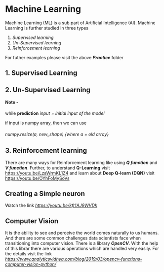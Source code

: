 # **Machine Learning** #

 Machine Learning (ML) is a sub part of Artificial Intelligence (AI). Machine Learning is further studied in three types

1.  _Supervised learning_
2.  _Un-Supervised learning_
3.  _Reinforcement learning_

For futher examples please visit the above **_Practice_** folder

## 1.       **Supervised Learning**

## 2.       **Un-Supervised Learning**

#### **Note -**
while **prediction** _input = initial input of the model_

if input is numpy array, then we can use
###### numpy.resize(a, new_shape) {_where a = old array_}

## 3.      **Reinforcement learning** ##

  There are many ways for Reinforcement learning like using **_Q function_**  and **_V function_**. Further, to understand **Q-Learning** visit https://youtu.be/LzaWrmKL1Z4 and learn about **Deep Q-learn (DQN)** visit https://youtu.be/OYhFoMySoVs

  ## Creating a Simple neuron ##

  Watch the link _https://youtu.be/kft1AJ9WVDk_

  ## **Computer Vision** ##
  It is the ability to see and perceive the world comes naturally to us humans. And there are some common challenges data scientists face when transitioning into computer vision. There is a library _**OpenCV**_. With the help of this librar there are various operations which are handled very easily. For the details visit the link _https://www.analyticsvidhya.com/blog/2019/03/opencv-functions-computer-vision-python/_
